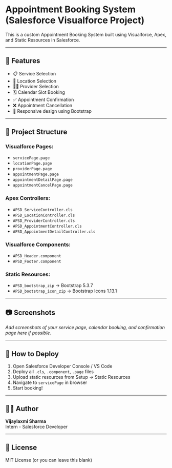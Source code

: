 # Appointment Booking System (Salesforce Visualforce Project)

This is a custom Appointment Booking System built using Visualforce, Apex, and Static Resources in Salesforce.

---

## 🔧 Features

- 📋 Service Selection
- 📍 Location Selection
- 👨‍⚕️ Provider Selection
- 🗓️ Calendar Slot Booking
- ✅ Appointment Confirmation
- ❌ Appointment Cancellation
- 📱 Responsive design using Bootstrap

---

## 📁 Project Structure

### Visualforce Pages:

- `servicePage.page`
- `locationPage.page`
- `providerPage.page`
- `appointmentPage.page`
- `appointmentDetailPage.page`
- `appointmentCancelPage.page`

### Apex Controllers:

- `APSD_ServiceController.cls`
- `APSD_LocationController.cls`
- `APSD_ProviderController.cls`
- `APSD_AppointmentController.cls`
- `APSD_AppointmentDetailController.cls`

### Visualforce Components:

- `APSD_Header.component`
- `APSD_Footer.component`

### Static Resources:

- `APSD_bootstrap_zip` → Bootstrap 5.3.7
- `APSD_bootstrap_icon_zip` → Bootstrap Icons 1.13.1

---

## 📷 Screenshots

_Add screenshots of your service page, calendar booking, and confirmation page here if possible._

---

## 🚀 How to Deploy

1. Open Salesforce Developer Console / VS Code
2. Deploy all `.cls`, `.component`, `.page` files
3. Upload static resources from Setup → Static Resources
4. Navigate to `servicePage` in browser
5. Start booking!

---

## 👩‍💻 Author

**Vijaylaxmi Sharma**  
Intern - Salesforce Developer

---

## 📄 License

MIT License (or you can leave this blank)
